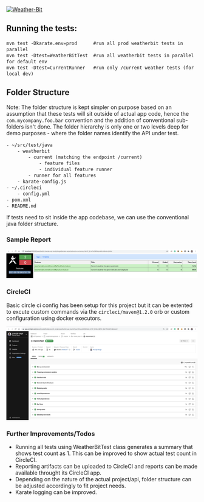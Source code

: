 [![Weather-Bit](https://circleci.com/gh/punarjit-singh/weatherbit-api-tests.svg?style=svg)](https://app.circleci.com/pipelines/github/punarjit-singh/weatherbit-api-tests)

## Running the tests:
    mvn test -Dkarate.env=prod      #run all prod weatherbit tests in parallel
    mvn test -Dtest=WeatherBitTest  #run all weatherbit tests in parallel for default env
    mvn test -Dtest=CurrentRunner   #run only /current weather tests (for local dev)
    

## Folder Structure
Note: The folder structure is kept simpler on purpose based on an assumption that these tests will sit outside of actual app code, hence the `com.mycompany.foo.bar` convention and the addition of conventional sub-folders isn't done. The folder hierarchy is only one or two levels deep for demo purposes - where the folder names identify the API under test.

    - ~/src/test/java
        - weatherbit
            - current (matching the endpoint /current)
                - feature files
                - individual feature runner
            - runner for all features
        - karate-config.js
    - ~/.circleci
        - config.yml
    - pom.xml
    - README.md

If tests need to sit inside the app codebase, we can use the conventional java folder structure.

### Sample Report
![Karate Reports](/karate-report-sample.png)

### CircleCI
Basic circle ci config has been setup for this project but it can be extented to excute custom commands via the `circleci/maven@1.2.0` orb or custom configuration using docker executors. 

![CircleCI Sample Snapshot](/circleci.png)

### Further Improvements/Todos
- Running all tests using WeatherBitTest class generates a summary that shows test count as 1. This can be improved to show actual test count in CircleCI.
- Reporting artifacts can be uploaded to CircleCI and reports can be made available throught its CircleCI app.
- Depending on the nature of the actual project/api, folder structure can be adjusted accordingly to fit project needs.
- Karate logging can be improved.